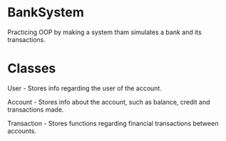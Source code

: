 # BankSystem
Practicing OOP by making a system tham simulates a bank and its transactions.

# Classes
User - Stores info regarding the user of the account.

Account - Stores info about the account, such as balance, credit and transactions made.

Transaction - Stores functions regarding financial transactions between accounts.
